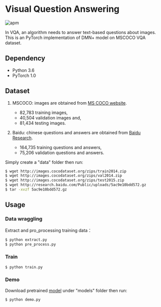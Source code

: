 # Visual Question Answering

![apm](https://img.shields.io/apm/l/vim-mode.svg)

In VQA, an algorithm needs to answer text-based questions about images. This is an PyTorch implementation of DMN+ model on MSCOCO VQA dataset.

## Dependency
- Python 3.6
- PyTorch 1.0

## Dataset
1. MSCOCO: images are obtained from [MS COCO website](https://visualqa.org/download.html). 
    - 82,783 training images, 
    - 40,504 validation images and, 
    - 81,434 testing images.

2. Baidu: chinese questions and answers are obtained from [Baidu Research](http://idl.baidu.com/FM-IQA.html).
    - 164,735 training questions and answers, 
    - 75,206 validation questions and answers.


Simply create a "data" folder then run:
```bash
$ wget http://images.cocodataset.org/zips/train2014.zip
$ wget http://images.cocodataset.org/zips/val2014.zip
$ wget http://images.cocodataset.org/zips/test2015.zip
$ wget http://research.baidu.com/Public/uploads/5ac9e10bdd572.gz
$ tar -xvzf 5ac9e10bdd572.gz
```

## Usage

### Data wraggling
Extract and pro_processing training data：
```bash
$ python extract.py
$ python pre_process.py
```

### Train
```bash
$ python train.py
```

### Demo
Download pretrained [model](https://github.com/foamliu/Reading-Comprehension/releases/download/v1.0/BEST_checkpoint.tar) under "models" folder then run:

```bash
$ python demo.py
```
